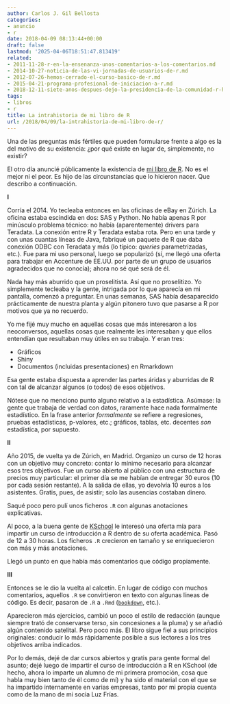 ```yaml
---
author: Carlos J. Gil Bellosta
categories:
- anuncio
- r
date: 2018-04-09 08:13:44+00:00
draft: false
lastmod: '2025-04-06T18:51:47.813419'
related:
- 2011-11-28-r-en-la-ensenanza-unos-comentarios-a-los-comentarios.md
- 2014-10-27-noticia-de-las-vi-jornadas-de-usuarios-de-r.md
- 2012-07-26-hemos-cerrado-el-curso-basico-de-r.md
- 2015-04-21-programa-profesional-de-iniciacion-a-r.md
- 2018-12-11-siete-anos-despues-dejo-la-presidencia-de-la-comunidad-r-hispano.md
tags:
- libros
- r
title: La intrahistoria de mi libro de R
url: /2018/04/09/la-intrahistoria-de-mi-libro-de-r/
---
```


Una de las preguntas más fértiles que pueden formularse frente a algo es la del motivo de su existencia: ¿por qué existe en lugar de, simplemente, no existir?

El otro día anuncié públicamente la existencia de [mi libro de R](https://datanalytics.com/2018/04/05/un-libro-de-r-mi-libro-de-r/). No es el mejor ni el peor. Es hijo de las circunstancias que lo hicieron nacer. Que describo a continuación.

**I**

Corría el 2014. Yo tecleaba entonces en las oficinas de eBay en Zúrich. La oficina estaba escindida en dos: SAS y Python. No había apenas R por minúsculo problema técnico: no había (aparentemente) drivers para Teradata. La conexión entre R y Teradata estaba rota. Pero en una tarde y con unas cuantas líneas de Java, fabriqué un paquete de R que daba conexión ODBC con Teradata y más (lo típico: _queries_ parametrizadas, etc.). Fue para mi uso personal, luego se popularizó (sí, me llegó una oferta para trabajar en Accenture de EE.UU. por parte de un grupo de usuarios agradecidos que no conocía); ahora no sé qué será de él.

Nada hay más aburrido que un proselitista. Así que no proselitizo. Yo simplemente tecleaba y la gente, intrigada por lo que aparecía en mi pantalla, comenzó a preguntar. En unas semanas, SAS había desaparecido prácticamente de nuestra planta y algún pitonero tuvo que pasarse a R por motivos que ya no recuerdo.

Yo me fijé muy mucho en aquellas cosas que más interesaron a los neoconversos, aquellas cosas que realmente les interesaban y que ellos entendían que resultaban muy útiles en su trabajo. Y eran tres:

* Gráficos
* Shiny
* Documentos (incluidas presentaciones) en Rmarkdown

Esa gente estaba dispuesta a aprender las partes áridas y aburridas de R con tal de alcanzar algunos (o todos) de esos objetivos.

Nótese que no menciono punto alguno relativo a la estadística. Asúmase: la gente que trabaja de verdad con datos, raramente hace nada formalmente estadístico. En la frase anterior _formalmente_ se refiere a regresiones, pruebas estadísticas, p-valores, etc.; gráficos, tablas, etc. decentes _son_ estadística, por supuesto.

**II**

Año 2015, de vuelta ya de Zúrich, en Madrid. Organizo un curso de 12 horas con un objetivo muy concreto: contar lo mínimo necesario para alcanzar esos tres objetivos. Fue un curso abierto al público con una estructura de precios muy particular: el primer día se me habían de entregar 30 euros (10 por cada sesión restante). A la salida de ellas, yo devolvía 10 euros a los asistentes. Gratis, pues, de asistir; solo las ausencias costaban dinero.

Saqué poco pero pulí unos ficheros `.R` con algunas anotaciones explicativas.

Al poco, a la buena gente de [KSchool](https://kschool.com/) le interesó una oferta mía para impartir un curso de introducción a R dentro de su oferta académica. Pasó de 12 a 30 horas. Los ficheros `.R` crecieron en tamaño y se enriquecieron con más y más anotaciones.

Llegó un punto en que había más comentarios que código propiamente.

**III**

Entonces se le dio la vuelta al calcetín. En lugar de código con muchos comentarios, aquellos `.R` se convirtieron en texto con algunas líneas de código. Es decir, pasaron de `.R` a `.Rmd` ([`bookdown`](https://bookdown.org/), etc.).

Aparecieron más ejercicios, cambió un poco el estilo de redacción (aunque siempre trató de conservarse terso, sin concesiones a la pluma) y se añadió algún contenido satelital. Pero poco más. El libro sigue fiel a sus principios originales: conducir lo más rápidamente posible a sus lectores a los tres objetivos arriba indicados.

Por lo demás, dejé de dar cursos abiertos y gratis para gente formal del asunto; dejé luego de impartir el curso de introducción a R en KSchool (de hecho, ahora lo imparte un alumno de mi primera promoción, cosa que habla muy bien tanto de él como de mí) y ha sido el material con el que se ha impartido internamente en varias empresas, tanto por mi propia cuenta como de la mano de mi socia Luz Frías.
